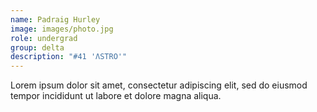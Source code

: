 ```yaml
---
name: Padraig Hurley
image: images/photo.jpg
role: undergrad
group: delta
description: "#41 'ΛSTRO'"
---
```


Lorem ipsum dolor sit amet, consectetur adipiscing elit, sed do eiusmod tempor incididunt ut labore et dolore magna aliqua.
